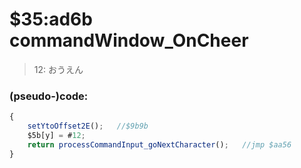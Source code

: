 ﻿
# $35:ad6b commandWindow_OnCheer



>12: おうえん


### (pseudo-)code:
```js
{
	setYtoOffset2E();	//$9b9b
	$5b[y] = #12;
	return processCommandInput_goNextCharacter();	//jmp $aa56
}
```




